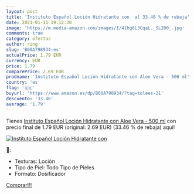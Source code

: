 ```yaml
---
layout: post
title: 'Instituto Español Loción Hidratante con  al 33.46 % de rebaja'
date: 2021-01-11 19:12:30
image: 'https://m.media-amazon.com/images/I/41hg8L3CqaL._SL200_.jpg'
comments: true
category: ofertas
author: ring
slug: 'B00A798934-es'
actualPrice: 1.79 EUR
currency: EUR
price: 1.79
comparePrice: 2.69 EUR
prodname: 'Instituto Español Loción Hidratante con Aloe Vera - 500 ml'
country: 'es'
flag: '🇪🇸'
buyurl: 'https://www.amazon.es/dp/B00A798934/?tag=tolees-21'
descuento: '33.46'
average: '1.79'
---
```


Tienes [Instituto Español Loción Hidratante con Aloe Vera - 500 ml](https://www.amazon.es/dp/B00A798934/?tag=tolees-21) con precio final de  1.79 EUR (original: 2.69 EUR) (33.46 %  de rebaja) aqui!

[![Instituto Español Loción Hidratante con ](https://m.media-amazon.com/images/I/41hg8L3CqaL._SL200_.jpg)](https://www.amazon.es/dp/B00A798934/?tag=tolees-21)

🔎:

- Texturas: Loción
- Tipo de Piel: Todo Tipo de Pieles
- Formato: Dosificador

[Comprar!!!](https://www.amazon.es/dp/B00A798934/?tag=tolees-21)
